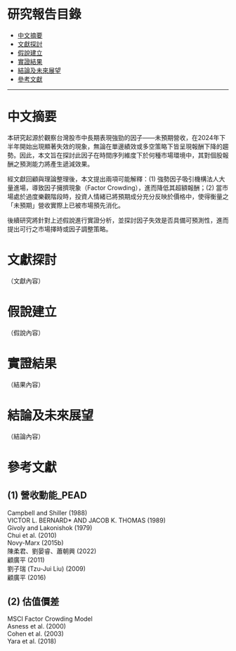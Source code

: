 # 研究報告目錄

- [中文摘要](#中文摘要)
- [文獻探討](#文獻探討)
- [假說建立](#假說建立)
- [實證結果](#實證結果)
- [結論及未來展望](#結論及未來展望)
- [參考文獻](#參考文獻)

---

# 中文摘要

本研究起源於觀察台灣股市中長期表現強勁的因子——未預期營收，在2024年下半年開始出現顯著失效的現象，無論在單邊績效或多空策略下皆呈現報酬下降的趨勢。因此，本文旨在探討此因子在時間序列維度下於何種市場環境中，其對個股報酬之預測能力將產生遞減效果。

經文獻回顧與理論整理後，本文提出兩項可能解釋：(1) 強勢因子吸引機構法人大量進場，導致因子擁擠現象（Factor Crowding），進而降低其超額報酬；(2) 當市場處於過度樂觀階段時，投資人情緒已將預期成分充分反映於價格中，使得衡量之「未預期」營收實際上已被市場預先消化。

後續研究將針對上述假說進行實證分析，並探討因子失效是否具備可預測性，進而提出可行之市場擇時或因子調整策略。

# 文獻探討

（文獻內容）

# 假說建立

（假說內容）

# 實證結果

（結果內容）

# 結論及未來展望

（結論內容）

# 參考文獻

## (1) 營收動能_PEAD  
Campbell and Shiller (1988)  
VICTOR L. BERNARD* AND JACOB K. THOMAS (1989)  
Givoly and Lakonishok (1979)  
Chui et al. (2010)  
Novy-Marx (2015b)  
陳柔君、劉晏睿、蕭朝興 (2022)  
顧廣平 (2011)  
劉子瑞 (Tzu-Jui Liu) (2009)  
顧廣平 (2016)

## (2) 估值價差  
MSCI Factor Crowding Model  
Asness et al. (2000)  
Cohen et al. (2003)  
Yara et al. (2018)


